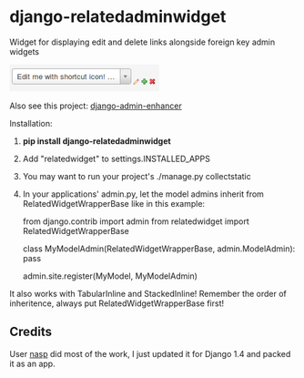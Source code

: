 django-relatedadminwidget
=========================

Widget for displaying edit and delete links alongside foreign key admin widgets

![Flowers](https://github.com/benjaoming/django-relatedadminwidget/raw/master/screenshot.png)

Also see this project: [django-admin-enhancer](https://github.com/charettes/django-admin-enhancer)

Installation:

1. **pip install django-relatedadminwidget**
2. Add "relatedwidget" to settings.INSTALLED_APPS
3. You may want to run your project's ./manage.py collectstatic
4. In your applications' admin.py, let the model admins inherit from RelatedWidgetWrapperBase like in this example:

    from django.contrib import admin
    from relatedwidget import RelatedWidgetWrapperBase

    class MyModelAdmin(RelatedWidgetWrapperBase, admin.ModelAdmin):
        pass
    
    admin.site.register(MyModel, MyModelAdmin)

It also works with TabularInline and StackedInline! Remember the order of inheritence, always put RelatedWidgetWrapperBase first!

Credits
-------

User [nasp](http://djangosnippets.org/users/nasp/) did most of the work, I just updated it for Django 1.4 and packed it as an app.
